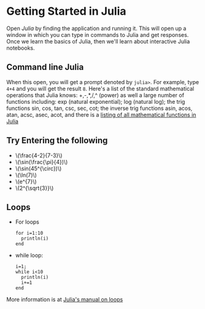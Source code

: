 Getting Started in Julia
=====================

Open _Julia_ by finding the application and running it.  This will open up a window in which you can type in commands to Julia and get responses.  Once we  learn the basics of Julia, then we'll learn about interactive Julia notebooks.

Command line Julia
-------------

When this open, you will get a prompt denoted by `julia>`. For example, type `4+4` and  you will get the result `8`.  Here's a list of the standard mathematical operations that Julia knows: +,-,*,/,^ (power) as well a large number of functions including: exp (natural exponential);  log (natural log); the trig functions sin, cos, tan, csc, sec, cot; the inverse trig functions asin, acos, atan, acsc, asec, acot, and there is a [listing of all mathematical functions in Julia](http://docs.julialang.org/en/release-0.3/manual/mathematical-operations/#elementary-functions)

Try Entering the following
---------------

* \\(\frac{4-2}{7-3}\\)
* \\(\sin(\frac{\pi}{4})\\)
* \\(\sin(45^{\circ})\\)
* \\(\ln(7)\\)
* \\(e^{7}\\)
* \\(2^{\sqrt{3}}\\)

Loops
--------

* For loops

	```
	for i=1:10
	  println(i)
	end
	```

* while loop:
	```
	i=1;
	while i<10
	  println(i)
	  i+=1
	end
	```

More information is at [Julia's manual on loops](http://docs.julialang.org/en/release-0.3/manual/control-flow/#repeated-evaluation-loops)
